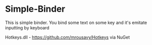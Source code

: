 # Simple-Binder
This is simple binder. You bind some text on some key and it's emitate inputting by keyboard

Hotkeys.dll -  https://github.com/mrousavy/Hotkeys via NuGet

